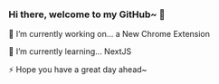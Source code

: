 ### Hi there, welcome to my GitHub~ 👋

🔭 I’m currently working on... a New Chrome Extension

🌱 I’m currently learning... NextJS

⚡ Hope you have a great day ahead~
